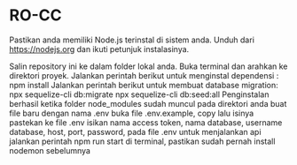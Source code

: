 # RO-CC


<a> Pastikan anda memiliki Node.js terinstal di sistem anda. Unduh dari 
https://nodejs.org  dan ikuti petunjuk instalasinya.

<a> Salin repository ini ke dalam folder lokal anda.
Buka terminal dan arahkan ke direktori proyek.
Jalankan perintah berikut untuk menginstal dependensi : 
npm install
Jalankan perintah berikut untuk membuat database migration: 
npx sequelize-cli db:migrate
npx sequelize-cli db:seed:all 
Penginstalan berhasil ketika folder node_modules sudah muncul pada direktori anda
buat file baru dengan nama .env
buka file .env.example, copy lalu isinya pastekan ke file .env
isikan nama access token, nama database, username database, host, port,  password, pada file .env
untuk menjalankan api jalankan perintah npm run start di terminal, pastikan sudah pernah install nodemon sebelumnya

